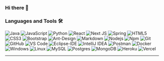 ### Hi there 👋

<!--
**MatheusHubInfo/MatheusHubInfo** is a ✨ _special_ ✨ repository because its `README.md` (this file) appears on your GitHub profile.

Here are some ideas to get you started:

- 🔭 I’m currently working on ...
- 🌱 I’m currently learning ...
- 👯 I’m looking to collaborate on ...
- 🤔 I’m looking for help with ...
- 💬 Ask me about ...
- 📫 How to reach me: ...
- 😄 Pronouns: ...
- ⚡ Fun fact: ...
-->
### Languages and Tools 🛠 

![Java](http://img.shields.io/badge/-Java-5B4638?style=flat-square&logo=java&logoColor=ffffff)
![JavaScript](https://img.shields.io/badge/-JavaScript-%23F7DF1C?style=flat-square&logo=javascript&logoColor=000000&labelColor=%23F7DF1C&color=%23FFCE5A)
![Python](http://img.shields.io/badge/-Python-3776AB?style=flat-square&logo=python&logoColor=ffffff)
<img alt="React" src="https://img.shields.io/badge/react-%2320232a.svg?style=flat-square&logo=react&logoColor=%2361DAFB"/>
<img alt="Next JS" src="https://img.shields.io/badge/nextjs-%23000000.svg?style=flat-square&logo=next.js&logoColor=white"/>
<img alt="Spring" src="https://img.shields.io/badge/spring-%236DB33F.svg?style=flat-square&logo=spring&logoColor=white"/>
![HTML5](https://img.shields.io/badge/-HTML5-%23E44D27?style=flat-square&logo=html5&logoColor=ffffff)
![CSS3](https://img.shields.io/badge/-CSS3-%231572B6?style=flat-square&logo=css3)
![Bootstrap](https://img.shields.io/badge/-Bootstrap-563D7C?style=flat-square&logo=Bootstrap)
<img alt="Ant-Design" src="https://img.shields.io/badge/-AntDesign-%230170FE?style=flat-square&logo=ant-design&logoColor=white"/>
![Markdown](https://img.shields.io/badge/-Markdown-000000?style=flat-square&logo=markdown)
![Nodejs](https://img.shields.io/badge/-Nodejs-339933?style=flat-square&logo=Node.js&logoColor=ffffff)
![Npm](https://img.shields.io/badge/-npm-CB3837?style=flat-square&logo=npm)
![Git](https://img.shields.io/badge/-Git-%23F05032?style=flat-square&logo=git&logoColor=%23ffffff)
![GitHub](https://img.shields.io/badge/-GitHub-181717?style=flat-square&logo=github)
![VS Code](http://img.shields.io/badge/-VS%20Code-007ACC?style=flat-square&logo=visual-studio-code&logoColor=ffffff)
![Eclipse-IDE](http://img.shields.io/badge/-Eclipse-2C2255?style=flat-square&logo=eclipse&logoColor=ffffff)
<img alt="IntelliJ IDEA" src="https://img.shields.io/badge/IntelliJIDEA-000000.svg?style=flat-square&logo=intellij-idea&logoColor=white"/>
<img alt="Postman" src="https://img.shields.io/badge/Postman-FF6C37?style=flat-square&logo=postman&logoColor=white" />
![Docker](http://img.shields.io/badge/-Docker-0db7ed?style=flat-square&logo=docker&logoColor=ffffff)
![Windows](http://img.shields.io/badge/-Windows-0078D6?style=flat-square&logo=windows&logoColor=ffffff)
<img alt="Linux" src="https://img.shields.io/badge/Linux-FCC624?style=flat-square&logo=linux&logoColor=black">
<img alt="MySQL" src="https://img.shields.io/badge/-MySQL-F29111?style=flat-square&logo=mysql&logoColor=FFFFFF">
<img alt="Postgres" src ="https://img.shields.io/badge/postgres-%23316192.svg?style=flat-square&logo=postgresql&logoColor=white"/>
<img alt="MongoDB" src="https://img.shields.io/badge/-MongoDB-4DB33D?style=flat-square&logo=mongodb&logoColor=FFFFFF">
<img alt="Heroku" src="https://img.shields.io/badge/Heroku-%23430098.svg?style=flat-square&logo=heroku&logoColor=white"/>
<img alt="Vercel" src="http://img.shields.io/badge/-Vercel-black?style=flat-square&logo=vercel&logoColor=white">

---
